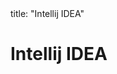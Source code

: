 <frontmatter>
title: "Intellij IDEA"
</frontmatter>

<link rel="stylesheet" href="{{baseUrl}}/css/textbook.css">

<div class="website-content">

# Intellij IDEA

<div id="main">

<include src="projectSetup/embed.md" />
<include src="codeNavigation/embed.md" />
<include src="productivityShortcuts/embed.md" />
<include src="debuggingBasic/embed.md" />
<include src="refactoring/embed.md" />

</div>

</div>
